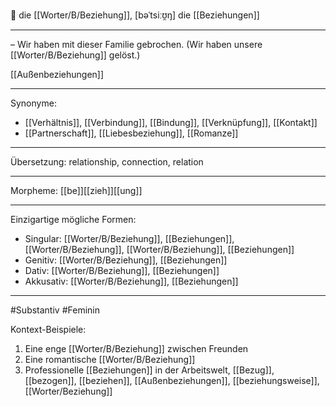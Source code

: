 🔵 die [[Worter/B/Beziehung]], [bəˈtsiːʊ̯ŋ]
die [[Beziehungen]]

---
– Wir haben mit dieser Familie gebrochen. (Wir haben unsere [[Worter/B/Beziehung]] gelöst.)


[[Außenbeziehungen]]

---
Synonyme:
- [[Verhältnis]], [[Verbindung]], [[Bindung]], [[Verknüpfung]], [[Kontakt]]
- [[Partnerschaft]], [[Liebesbeziehung]], [[Romanze]]

---
Übersetzung: relationship, connection, relation

---
Morpheme:
[[be]][[zieh]][[ung]]

---
Einzigartige mögliche Formen:
- Singular: [[Worter/B/Beziehung]], [[Beziehungen]], [[Worter/B/Beziehung]], [[Worter/B/Beziehung]], [[Beziehungen]]
- Genitiv: [[Worter/B/Beziehung]], [[Beziehungen]]
- Dativ: [[Worter/B/Beziehung]], [[Beziehungen]]
- Akkusativ: [[Worter/B/Beziehung]], [[Beziehungen]]

---
#Substantiv #Feminin

Kontext-Beispiele:
1. Eine enge [[Worter/B/Beziehung]] zwischen Freunden
2. Eine romantische [[Worter/B/Beziehung]]
3. Professionelle [[Beziehungen]] in der Arbeitswelt, [[Bezug]], [[bezogen]], [[beziehen]], [[Außenbeziehungen]], [[beziehungsweise]], [[Worter/Beziehung]]